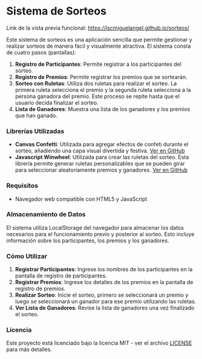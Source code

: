 # Sistema de Sorteos

Link de la vista previa funcional: https://iscmiguelangel.github.io/sorteos/

Este sistema de sorteos es una aplicación sencilla que permite gestionar y realizar sorteos de manera fácil y visualmente atractiva. El sistema consta de cuatro pasos (pantallas):

1. **Registro de Participantes**: Permite registrar a los participantes del sorteo.
2. **Registro de Premios**: Permite registrar los premios que se sortearán.
3. **Sorteo con Ruletas**: Utiliza dos ruletas para realizar el sorteo. La primera ruleta selecciona el premio y la segunda ruleta selecciona a la persona ganadora del premio. Este proceso se repite hasta que el usuario decida finalizar el sorteo.
4. **Lista de Ganadores**: Muestra una lista de los ganadores y los premios que han ganado.

### Librerías Utilizadas

- **Canvas Confetti**: Utilizada para agregar efectos de confeti durante el sorteo, añadiendo una capa visual divertida y festiva. [Ver en GitHub](https://github.com/catdad/canvas-confetti)
- **Javascript Winwheel**: Utilizada para crear las ruletas del sorteo. Esta librería permite generar ruletas personalizables que se pueden girar para seleccionar aleatoriamente premios y ganadores. [Ver en GitHub](https://github.com/zarocknz/javascript-winwheel)

### Requisitos

- Navegador web compatible con HTML5 y JavaScript

### Almacenamiento de Datos

El sistema utiliza LocalStorage del navegador para almacenar los datos necesarios para el funcionamiento previo y posterior al sorteo. Esto incluye información sobre los participantes, los premios y los ganadores.

### Cómo Utilizar

1. **Registrar Participantes**: Ingrese los nombres de los participantes en la pantalla de registro de participantes.
2. **Registrar Premios**: Ingrese los detalles de los premios en la pantalla de registro de premios.
3. **Realizar Sorteo**: Inicie el sorteo, primero se seleccionará un premio y luego se seleccionará un ganador para ese premio utilizando las ruletas.
4. **Ver Lista de Ganadores**: Revise la lista de ganadores una vez finalizado el sorteo.

### Licencia

Este proyecto está licenciado bajo la licencia MIT - ver el archivo [LICENSE](LICENSE) para más detalles.
